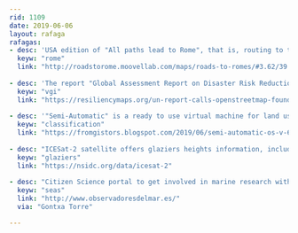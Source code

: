 ```yaml
---
rid: 1109
date: 2019-06-06
layout: rafaga
rafagas:
- desc: 'USA edition of "All paths lead to Rome", that is, routing to the cities in the States called Rome'
  keyw: "rome"
  link: "http://roadstorome.moovellab.com/maps/roads-to-romes/#3.62/39.46/-95.79"
  
- desc: 'The report "Global Assessment Report on Disaster Risk Reduction (GAR)" highlights OpenStreetMap and Volunteer Geographical Information projects'
  keyw: "vgi"
  link: "https://resiliencymaps.org/un-report-calls-openstreetmap-foundational-to-disaster-risk-reduction"
  
- desc: '"Semi-Automatic" is a ready to use virtual machine for land use classification and remote sensing'
  keyw: "classification"
  link: "https://fromgistors.blogspot.com/2019/06/semi-automatic-os-v-6.html#more"
  
- desc: "ICESat-2 satellite offers glaziers heights information, including downloadable data"
  keyw: "glaziers"
  link: "https://nsidc.org/data/icesat-2"
  
- desc: "Citizen Science portal to get involved in marine research with relevant observations mapped"
  keyw: "seas"
  link: "http://www.observadoresdelmar.es/"
  via: "Gontxa Torre" 

---
```



